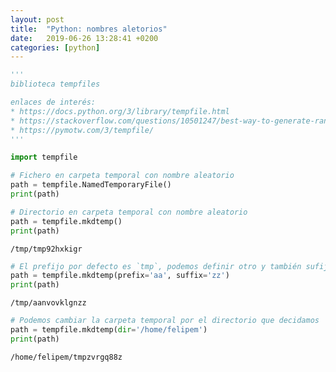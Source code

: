 ```yaml
---
layout: post
title:  "Python: nombres aletorios"
date:   2019-06-26 13:28:41 +0200
categories: [python]
---
```




```python
'''
biblioteca tempfiles

enlaces de interés: 
* https://docs.python.org/3/library/tempfile.html
* https://stackoverflow.com/questions/10501247/best-way-to-generate-random-file-names-in-python
* https://pymotw.com/3/tempfile/
'''
```


```python
import tempfile
```


```python
# Fichero en carpeta temporal con nombre aleatorio
path = tempfile.NamedTemporaryFile()
print(path)
```


```python
# Directorio en carpeta temporal con nombre aleatorio
path = tempfile.mkdtemp()
print(path)
```

    /tmp/tmp92hxkigr



```python
# El prefijo por defecto es `tmp`, podemos definir otro y también sufijos
path = tempfile.mkdtemp(prefix='aa', suffix='zz')
print(path)
```

    /tmp/aanvovklgnzz



```python
# Podemos cambiar la carpeta temporal por el directorio que decidamos
path = tempfile.mkdtemp(dir='/home/felipem')
print(path)
```

    /home/felipem/tmpzvrgq88z
